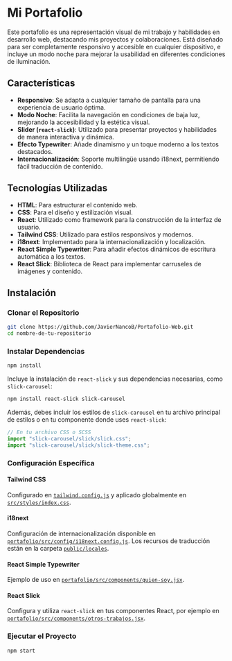# Mi Portafolio

Este portafolio es una representación visual de mi trabajo y habilidades en desarrollo web, destacando mis proyectos y colaboraciones. Está diseñado para ser completamente responsivo y accesible en cualquier dispositivo, e incluye un modo noche para mejorar la usabilidad en diferentes condiciones de iluminación.

## Características

- **Responsivo**: Se adapta a cualquier tamaño de pantalla para una experiencia de usuario óptima.
- **Modo Noche**: Facilita la navegación en condiciones de baja luz, mejorando la accesibilidad y la estética visual.
- **Slider (`react-slick`)**: Utilizado para presentar proyectos y habilidades de manera interactiva y dinámica.
- **Efecto Typewriter**: Añade dinamismo y un toque moderno a los textos destacados.
- **Internacionalización**: Soporte multilingüe usando i18next, permitiendo fácil traducción de contenido.

## Tecnologías Utilizadas

- **HTML**: Para estructurar el contenido web.
- **CSS**: Para el diseño y estilización visual.
- **React**: Utilizado como framework para la construcción de la interfaz de usuario.
- **Tailwind CSS**: Utilizado para estilos responsivos y modernos.
- **i18next**: Implementado para la internacionalización y localización.
- **React Simple Typewriter**: Para añadir efectos dinámicos de escritura automática a los textos.
- **React Slick**: Biblioteca de React para implementar carruseles de imágenes y contenido.

## Instalación

### Clonar el Repositorio

```bash
git clone https://github.com/JavierNancoB/Portafolio-Web.git
cd nombre-de-tu-repositorio
```

### Instalar Dependencias

```bash
npm install
```

Incluye la instalación de `react-slick` y sus dependencias necesarias, como `slick-carousel`:

```bash
npm install react-slick slick-carousel
```

Además, debes incluir los estilos de `slick-carousel` en tu archivo principal de estilos o en tu componente donde uses `react-slick`:

```javascript
// En tu archivo CSS o SCSS
import "slick-carousel/slick/slick.css"; 
import "slick-carousel/slick/slick-theme.css";
```

### Configuración Específica

#### Tailwind CSS
Configurado en [`tailwind.config.js`](./tailwind.config.js) y aplicado globalmente en [`src/styles/index.css`](./src/styles/index.css).

#### i18next
Configuración de internacionalización disponible en [`portafolio/src/config/i18next.config.js`](.portafolio/src/config/i18next.config.js). Los recursos de traducción están en la carpeta [`public/locales`](.public/locales).

#### React Simple Typewriter
Ejemplo de uso en [`portafolio/src/components/quien-soy.jsx`](.portafolio/src/components/quien-soy.jsx).

#### React Slick
Configura y utiliza `react-slick` en tus componentes React, por ejemplo en [`portafolio/src/components/otros-trabajos.jsx`](.portafolio/src/components/otros-trabajos.jsx).

### Ejecutar el Proyecto

```bash
npm start
```